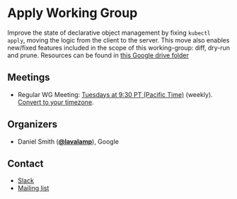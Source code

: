 <!---
This is an autogenerated file!

Please do not edit this file directly, but instead make changes to the
sigs.yaml file in the project root.

To understand how this file is generated, see https://git.k8s.io/community/generator/README.md
--->
# Apply Working Group

Improve the state of declarative object management by fixing `kubectl apply`, moving the logic from the client to the server. This move also enables new/fixed features included in the scope of this working-group: diff, dry-run and prune.
Resources can be found in [this Google drive folder](https://drive.google.com/drive/folders/1wlpgkS2gFZXdp4x2WlRsfUBxkFlt2Gx0)

## Meetings
* Regular WG Meeting: [Tuesdays at 9:30 PT (Pacific Time)](https://zoom.us/my/apimachinery) (weekly). [Convert to your timezone](http://www.thetimezoneconverter.com/?t=9:30&tz=PT%20%28Pacific%20Time%29).

## Organizers

* Daniel Smith (**[@lavalamp](https://github.com/lavalamp)**), Google

## Contact
* [Slack](https://kubernetes.slack.com/messages/wg-apply)
* [Mailing list](https://groups.google.com/forum/#!forum/kubernetes-wg-apply)

<!-- BEGIN CUSTOM CONTENT -->

<!-- END CUSTOM CONTENT -->
